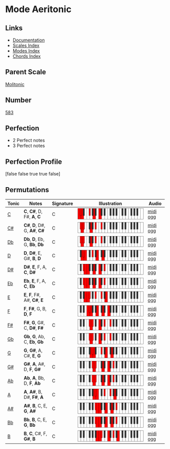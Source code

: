 # Mode Aeritonic

## Links

- [Documentation](index.md)
- [Scales Index](Scales.md)
- [Modes Index](Modes.md)
- [Chords Index](Chords.md)

## Parent Scale

[Molitonic](ScaleMolitonic.md)

## Number

[583](https://ianring.com/musictheory/scales/583)

## Perfection

- 2 Perfect notes
- 3 Perfect notes

## Perfection Profile

[false false true true false]

## Permutations

| Tonic | Notes | Signature | Illustration | Audio |
|-------|-------|-----------|--------------|-------|
| [C](ModeCNaturalAeritonic.md) | **C**, **C#**, D, F#, **A**, **C** | C | ![CNaturalAeritonic](ModeCNaturalAeritonic.png) | [midi](ModeCNaturalAeritonic.mid) [ogg](ModeCNaturalAeritonic.ogg) |
| [C#](ModeCSharpAeritonic.md) | **C#**, **D**, D#, G, **A#**, **C#** | C | ![CSharpAeritonic](ModeCSharpAeritonic.png) | [midi](ModeCSharpAeritonic.mid) [ogg](ModeCSharpAeritonic.ogg) |
| [Db](ModeDFlatAeritonic.md) | **Db**, **D**, Eb, G, **Bb**, **Db** | C | ![DFlatAeritonic](ModeDFlatAeritonic.png) | [midi](ModeDFlatAeritonic.mid) [ogg](ModeDFlatAeritonic.ogg) |
| [D](ModeDNaturalAeritonic.md) | **D**, **D#**, E, G#, **B**, **D** | C | ![DNaturalAeritonic](ModeDNaturalAeritonic.png) | [midi](ModeDNaturalAeritonic.mid) [ogg](ModeDNaturalAeritonic.ogg) |
| [D#](ModeDSharpAeritonic.md) | **D#**, **E**, F, A, **C**, **D#** | C | ![DSharpAeritonic](ModeDSharpAeritonic.png) | [midi](ModeDSharpAeritonic.mid) [ogg](ModeDSharpAeritonic.ogg) |
| [Eb](ModeEFlatAeritonic.md) | **Eb**, **E**, F, A, **C**, **Eb** | C | ![EFlatAeritonic](ModeEFlatAeritonic.png) | [midi](ModeEFlatAeritonic.mid) [ogg](ModeEFlatAeritonic.ogg) |
| [E](ModeENaturalAeritonic.md) | **E**, **F**, F#, A#, **C#**, **E** | C | ![ENaturalAeritonic](ModeENaturalAeritonic.png) | [midi](ModeENaturalAeritonic.mid) [ogg](ModeENaturalAeritonic.ogg) |
| [F](ModeFNaturalAeritonic.md) | **F**, **F#**, G, B, **D**, **F** | C | ![FNaturalAeritonic](ModeFNaturalAeritonic.png) | [midi](ModeFNaturalAeritonic.mid) [ogg](ModeFNaturalAeritonic.ogg) |
| [F#](ModeFSharpAeritonic.md) | **F#**, **G**, G#, C, **D#**, **F#** | C | ![FSharpAeritonic](ModeFSharpAeritonic.png) | [midi](ModeFSharpAeritonic.mid) [ogg](ModeFSharpAeritonic.ogg) |
| [Gb](ModeGFlatAeritonic.md) | **Gb**, **G**, Ab, C, **Eb**, **Gb** | C | ![GFlatAeritonic](ModeGFlatAeritonic.png) | [midi](ModeGFlatAeritonic.mid) [ogg](ModeGFlatAeritonic.ogg) |
| [G](ModeGNaturalAeritonic.md) | **G**, **G#**, A, C#, **E**, **G** | C | ![GNaturalAeritonic](ModeGNaturalAeritonic.png) | [midi](ModeGNaturalAeritonic.mid) [ogg](ModeGNaturalAeritonic.ogg) |
| [G#](ModeGSharpAeritonic.md) | **G#**, **A**, A#, D, **F**, **G#** | C | ![GSharpAeritonic](ModeGSharpAeritonic.png) | [midi](ModeGSharpAeritonic.mid) [ogg](ModeGSharpAeritonic.ogg) |
| [Ab](ModeAFlatAeritonic.md) | **Ab**, **A**, Bb, D, **F**, **Ab** | C | ![AFlatAeritonic](ModeAFlatAeritonic.png) | [midi](ModeAFlatAeritonic.mid) [ogg](ModeAFlatAeritonic.ogg) |
| [A](ModeANaturalAeritonic.md) | **A**, **A#**, B, D#, **F#**, **A** | C | ![ANaturalAeritonic](ModeANaturalAeritonic.png) | [midi](ModeANaturalAeritonic.mid) [ogg](ModeANaturalAeritonic.ogg) |
| [A#](ModeASharpAeritonic.md) | **A#**, **B**, C, E, **G**, **A#** | C | ![ASharpAeritonic](ModeASharpAeritonic.png) | [midi](ModeASharpAeritonic.mid) [ogg](ModeASharpAeritonic.ogg) |
| [Bb](ModeBFlatAeritonic.md) | **Bb**, **B**, C, E, **G**, **Bb** | C | ![BFlatAeritonic](ModeBFlatAeritonic.png) | [midi](ModeBFlatAeritonic.mid) [ogg](ModeBFlatAeritonic.ogg) |
| [B](ModeBNaturalAeritonic.md) | **B**, **C**, C#, F, **G#**, **B** | C | ![BNaturalAeritonic](ModeBNaturalAeritonic.png) | [midi](ModeBNaturalAeritonic.mid) [ogg](ModeBNaturalAeritonic.ogg) |
